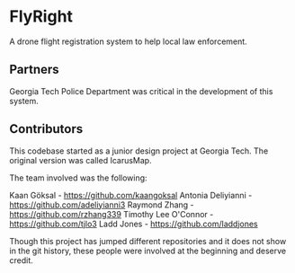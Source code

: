 # FlyRight
A drone flight registration system to help local law enforcement.


## Partners

Georgia Tech Police Department was critical in the development of this system.

## Contributors

This codebase started as a junior design project at Georgia Tech. The original version was called IcarusMap.

The team involved was the following:

Kaan Göksal - https://github.com/kaangoksal
Antonia Deliyianni - https://github.com/adeliyianni3
Raymond Zhang - https://github.com/rzhang339
Timothy Lee O'Connor - https://github.com/tjlo3
Ladd Jones - https://github.com/laddjones

Though this project has jumped different repositories and it does not show in the git history, these people were involved at the beginning and deserve credit.
